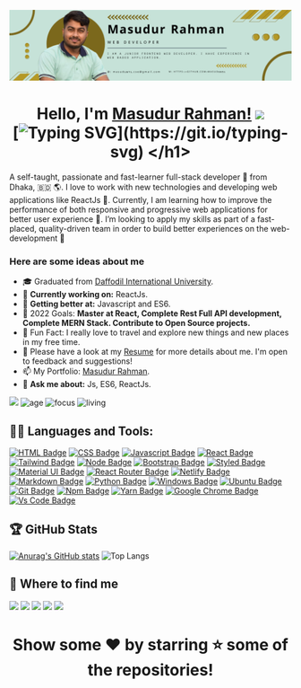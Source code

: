 <!--
**Masud8851/Masud8851** is a ✨ _special_ ✨ repository because its `README.md` (this file) appears on your GitHub profile.


Here are some ideas to get you started:
- 🔭 I’m currently working on ...
- 🌱 I’m currently learning ...
- 👯 I’m looking to collaborate on ...
- 🤔 I’m looking for help with ...
- 💬 Ask me about ...
- 📫 How to reach me: ...
- 😄 Pronouns: ...
- ⚡ Fun fact: ...

![Profile Follower Count](https://img.shields.io/github/followers/Masud8851.svg?style=for-the-badge&logo=github&label=Follower&maxAge=2592000)
-->

![Github Cover](githubcover.jpg)

### <h1 align="center"> Hello, I'm [Masudur Rahman!](https://masudur-personal-portfolio.netlify.app) <img src="https://github.com/TheDudeThatCode/TheDudeThatCode/blob/master/Assets/wave.gif" width="29px"> <br>  [![Typing SVG](https://readme-typing-svg.herokuapp.com?color=FFFFFF&lines=Front-end+Web+App+(React.js)+Developer;Always+Learning+new+techonologies)](https://git.io/typing-svg) </h1>

A self-taught, passionate and fast-learner full-stack developer 🎯 from Dhaka, 🇧🇩 🌎. I love to work with new technologies and developing web applications like ReactJs 🔭. Currently, I am learning how to improve the performance of both responsive and progressive web applications for better user experience 🌱. I’m looking to apply my skills as part of a fast-placed, quality-driven team in order to build better experiences on the web-development 🚀

### Here are some ideas about me
- 🎓 Graduated from [Daffodil International University](https://daffodilvarsity.edu.bd/).
- 🔭 <b>Currently working on:</b> ReactJs.
- 🌱 <b>Getting better at:</b> Javascript and ES6.
- 🎯 2022 Goals: **Master at React, Complete Rest Full API development, Complete MERN Stack. Contribute to Open Source projects.**
- 🌇 Fun Fact: I really love to travel and explore new things and new places in my free time.
- 📝 Please have a look at my [Resume](https://drive.google.com/file/d/1wkiK--OJw-cPIb4YzDkVaOSy1LiDC5oQ/view?usp=sharing) for more details about me. I'm open to feedback and suggestions!
- 📫 My Portfolio: [Masudur Rahman](https://masudur-personal-portfolio.netlify.app/).
- 💬 <b>Ask me about:</b>  Js, ES6, ReactJs.


![](https://komarev.com/ghpvc/?username=Masud8851&color=blueviolet&label=Profile+Views)
![age](https://img.shields.io/badge/age-24-blueviolet)
![focus](https://img.shields.io/badge/focus-FullStack-critical)
![living](https://img.shields.io/badge/living-Dhaka-3c9)
<br />


## 👨‍💻 Languages and Tools:

[![HTML Badge](https://img.shields.io/badge/HTML5-E34F26?style=for-the-badge&logo=html5&logoColor=white)](https://github.com/Masud8851)
[![CSS Badge](https://img.shields.io/badge/CSS3-1572B6?style=for-the-badge&logo=css3&logoColor=white)](https://github.com/Masud8851)
[![Javascript Badge](https://img.shields.io/badge/JavaScript-F7DF1E?style=for-the-badge&logo=javascript&logoColor=black)](https://github.com/Masud8851)
[![React Badge](https://img.shields.io/badge/React-20232A?style=for-the-badge&logo=react&logoColor=61DAFB)](https://github.com/Masud8851)
[![Tailwind Badge](https://img.shields.io/badge/Tailwind_CSS-38B2AC?style=for-the-badge&logo=tailwind-css&logoColor=white)](https://github.com/Masud8851)
[![Node Badge](https://img.shields.io/badge/Node.js-43853D?style=for-the-badge&logo=node.js&logoColor=white)](https://github.com/Masud8851)
[![Bootstrap Badge](https://img.shields.io/badge/Bootstrap-563D7C?style=for-the-badge&logo=bootstrap&logoColor=white)](https://github.com/Masud8851)
[![Styled Badge](https://img.shields.io/badge/styled--components-DB7093?style=for-the-badge&logo=styled-components&logoColor=white)](https://github.com/Masud8851)
[![Material UI Badge](https://img.shields.io/badge/Material--UI-0081CB?style=for-the-badge&logo=material-ui&logoColor=white)](https://github.com/Masud8851)
[![React Router Badge](https://img.shields.io/badge/React_Router-CA4245?style=for-the-badge&logo=react-router&logoColor=white)](https://github.com/Masud8851)
[![Netlify Badge](https://img.shields.io/badge/Netlify-00C7B7?style=for-the-badge&logo=netlify&logoColor=white)](https://github.com/Masud8851)
[![Markdown Badge](https://img.shields.io/badge/Markdown-000000?style=for-the-badge&logo=markdown&logoColor=white)](https://github.com/Masud8851)
[![Python Badge](https://img.shields.io/badge/Python-14354C?style=for-the-badge&logo=python&logoColor=white)](https://github.com/Masud8851)
[![Windows Badge](https://img.shields.io/badge/Windows-0078D6?style=for-the-badge&logo=windows&logoColor=white)](https://github.com/Masud8851)
[![Ubuntu Badge](https://img.shields.io/badge/Ubuntu-E95420?style=for-the-badge&logo=ubuntu&logoColor=white)](https://github.com/Masud8851)
[![Git Badge](https://img.shields.io/badge/git-f34f29?style=for-the-badge&logo=git&logoColor=white)](https://github.com/Masud8851)
[![Npm Badge](https://img.shields.io/badge/npm-d7141a?style=for-the-badge&logo=npm&logoColor=white)](https://github.com/Masud8851)
[![Yarn Badge](https://img.shields.io/badge/yarn-0078D6?style=for-the-badge&logo=yarn&logoColor=white)](https://github.com/Masud8851)
[![Google Chrome Badge](https://img.shields.io/badge/google_chrome-556532?style=for-the-badge&logo=googlechrome&logoColor=white)](https://github.com/Masud8851)
[![Vs Code Badge](https://img.shields.io/badge/Visual_Studio_Code-0078D6?style=for-the-badge&logo=visualstudiocode&logoColor=white)](https://github.com/Masud8851)
</div>


## 🏆 GitHub Stats
[![Anurag's GitHub stats](https://github-readme-stats.vercel.app/api?username=Masud8851&show_icons=true&theme=dark)](https://github.com/Masud8851/github-readme-stats)
![Top Langs](https://github-readme-stats.vercel.app/api/top-langs/?username=Masud8851&hide=TeX&layout=compact&show_icons=true&theme=dark)




## 🚀 Where to find me
  
[<img src="https://img.shields.io/badge/Portfolio-%23000000.svg?&style=for-the-badge&logo=react&logoColor=61DAFB">](https://masudur-personal-portfolio.netlify.app/)
[<img src="https://img.shields.io/badge/Gmail-D14836?style=for-the-badge&logo=gmail&logoColor=white">](https://mail.google.com/mail/?view=cm&fs=1&to=masud1971.cse@gmail.com)
[<img src="https://img.shields.io/badge/linkedin-%230077B5.svg?&style=for-the-badge&logo=linkedin&logoColor=white">](https://www.linkedin.com/in/masudur-rahman15/)
[<img src="https://img.shields.io/badge/facebook-%231877F2.svg?&style=for-the-badge&logo=facebook&logoColor=white">](https://www.facebook.com/masud201342)
[<img src="https://img.shields.io/badge/instagram-%23E4405F.svg?&style=for-the-badge&logo=instagram&logoColor=white">](https://www.instagram.com/masudur.mim/)



### <h1 align="center"> Show some ❤️ by starring ⭐ some of the repositories! </h1>

